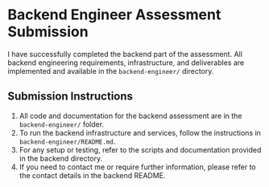 

# Backend Engineer Assessment Submission

I have successfully completed the backend part of the assessment. All backend engineering requirements, infrastructure, and deliverables are implemented and available in the `backend-engineer/` directory.

## Submission Instructions

1. All code and documentation for the backend assessment are in the `backend-engineer/` folder.
2. To run the backend infrastructure and services, follow the instructions in `backend-engineer/README.md`.
3. For any setup or testing, refer to the scripts and documentation provided in the backend directory.
4. If you need to contact me or require further information, please refer to the contact details in the backend README.
